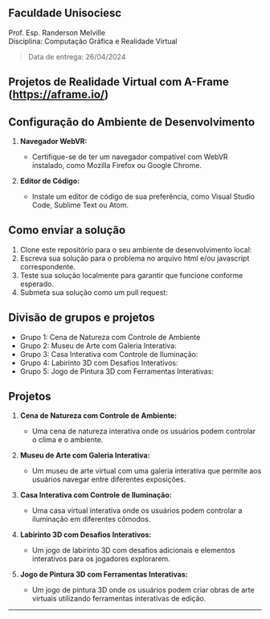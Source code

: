 ## Faculdade Unisociesc
Prof. Esp. Randerson Melville <br/>
Disciplina: Computação Gráfica e Realidade Virtual <br/>
> Data de entrega: 26/04/2024

## Projetos de Realidade Virtual com A-Frame (https://aframe.io/)


## Configuração do Ambiente de Desenvolvimento

1. **Navegador WebVR:**
   - Certifique-se de ter um navegador compatível com WebVR instalado, como Mozilla Firefox ou Google Chrome.

2. **Editor de Código:**
   - Instale um editor de código de sua preferência, como Visual Studio Code, Sublime Text ou Atom.


## Como enviar a solução

1. Clone este repositório para o seu ambiente de desenvolvimento local:
2. Escreva sua solução para o problema no arquivo html e/ou javascript correspondente.
4. Teste sua solução localmente para garantir que funcione conforme esperado.
5. Submeta sua solução como um pull request:

## Divisão de grupos e projetos

+ Grupo 1: Cena de Natureza com Controle de Ambiente
+ Grupo 2: Museu de Arte com Galeria Interativa:
+ Grupo 3: Casa Interativa com Controle de Iluminação:
+ Grupo 4: Labirinto 3D com Desafios Interativos:
+ Grupo 5: Jogo de Pintura 3D com Ferramentas Interativas:

## Projetos


1. **Cena de Natureza com Controle de Ambiente:**
   - Uma cena de natureza interativa onde os usuários podem controlar o clima e o ambiente.

2. **Museu de Arte com Galeria Interativa:**
   - Um museu de arte virtual com uma galeria interativa que permite aos usuários navegar entre diferentes exposições.

3. **Casa Interativa com Controle de Iluminação:**
   - Uma casa virtual interativa onde os usuários podem controlar a iluminação em diferentes cômodos.

4. **Labirinto 3D com Desafios Interativos:**
   - Um jogo de labirinto 3D com desafios adicionais e elementos interativos para os jogadores explorarem.

5. **Jogo de Pintura 3D com Ferramentas Interativas:**
   - Um jogo de pintura 3D onde os usuários podem criar obras de arte virtuais utilizando ferramentas interativas de edição.

---
